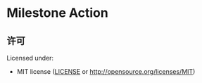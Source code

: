 # Milestone Action

## 许可

Licensed under:

- MIT license ([LICENSE](LICENSE) or http://opensource.org/licenses/MIT)
